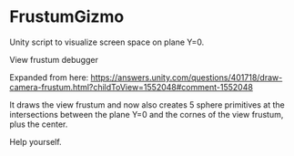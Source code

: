 # FrustumGizmo
Unity script to visualize screen space on plane Y=0.

View frustum debugger

Expanded from here:
https://answers.unity.com/questions/401718/draw-camera-frustum.html?childToView=1552048#comment-1552048

It draws the view frustum and now also creates 5 sphere primitives at the intersections between the plane Y=0 and the cornes of the view frustum, plus the center.

Help yourself.
